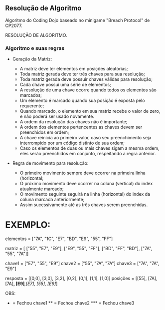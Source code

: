 <h2> Resolução de Algoritmo </h2>

Algoritmo do Coding Dojo baseado no minigame "Breach Protocol" de CP2077.

RESOLUÇÃO DE ALGORITMO.
<h3> Algoritmo e suas regras </h3>

- Geração da Matriz: 
	- A matriz deve ter elementos em posições aleatórias;
	- Toda matriz gerada deve ter três chaves para sua resolução;
	- Toda matriz gerada deve possuir chaves válidas para resolução;
	- Cada chave possui uma série de elementos;
	- A resolução de uma chave ocorre quando todos os elementos são marcados;
	- Um elemento é marcado quando sua posição é exposta pelo requerente;
	- Quando marcado, o elemento em sua matriz recebe o valor de zero, e não poderá ser usado novamente.
	- A ordem da resolução das chaves não é importante;
	- A ordem dos elementos pertencentes as chaves devem ser preenchidos em ordem;
	- A chave reinicia ao primeiro valor, caso seu preenchimento seja interrompido por um código distinto de sua ordem;
	- Caso os elementos de duas ou mais chaves sigam a mesma ordem, eles serão preenchidos em conjunto, respeitando a regra anterior.

- Regra de movimento para resolução:
	- O primeiro movimento sempre deve ocorrer na primeira linha (horizontal;
	- O próximo movimento deve ocorrer na coluna (vertical) do index atualmente marcado;
	- O movimento seguinte seguirá na linha (horizontal) do index da coluna marcada anteriormente;
	- Assim sucessivamente até as três chaves serem preenchidas.
    
# EXEMPLO:

elementos = ["7A", "1C", "E7", "BD", "E9", "55", "FF"]

matriz = [
	["55", "E7", "E9"],
	["E9", "55", "FF"],
	["BD", "FF", "BD"],
	["7A", "55", "7A"]]
	
chave1 = ["E7", "55", "E9"]
chave2 = ["55", "7A", "7A"]
chave3 = ["7A", "7A", "E9"]

resposta = [[0,0], [3,0], [3,2], [0,2], [0,1], [1,1], [1,0]]
posições = [[55], [7A], [7A]**, [E9]***,[E7], [55], [E9]*]

OBS:
* = Fechou chave1
** = Fechou chave2
*** = Fechou chave3
